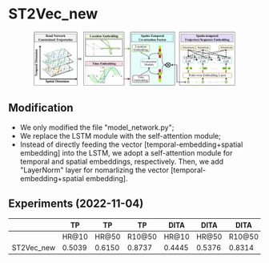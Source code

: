 # ST2Vec_new

<div align=center>
<img src=./fig/framework.jpg width="80%" ></img>
</div>


## Modification
- We only modified the file "model_network.py";
- We replace the LSTM module with the self-attention module;
- Instead of directly feeding the vector [temporal-embedding+spatial embedding] into the LSTM, we adopt a self-attention module for temporal and spatial embeddings, respectively. Then, we add "LayerNorm" layer for nomarlizing the vector [temporal-embedding+spatial embedding].


## Experiments (2022-11-04)
|            | TP     | TP     | TP     | DITA   | DITA   | DITA   |
|------------|--------|--------|--------|--------|--------|--------|
|            | HR@10  | HR@50  | R10@50 | HR@10  | HR@50  | R10@50 |
| ST2Vec_new | 0.5039 | 0.6150 | 0.8737 | 0.4445 | 0.5376 | 0.8314 |

